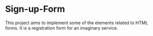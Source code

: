 # Sign-up-Form

This project aims to implement some of the elements related to HTML forms. It is a registration form for an imaginary service.